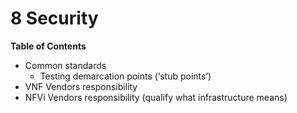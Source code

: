 # 8	Security

**Table of Contents**
- Common standards 
  - Testing demarcation points (‘stub points’)
- VNF Vendors responsibility
- NFVi Vendors responsibility (qualify what infrastructure means)

